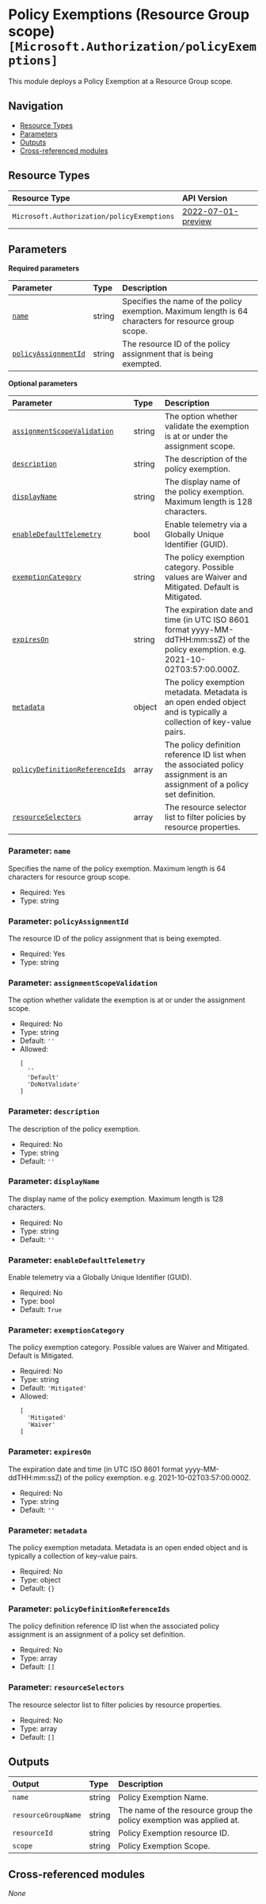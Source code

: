 # Policy Exemptions (Resource Group scope) `[Microsoft.Authorization/policyExemptions]`

This module deploys a Policy Exemption at a Resource Group scope.

## Navigation

- [Resource Types](#Resource-Types)
- [Parameters](#Parameters)
- [Outputs](#Outputs)
- [Cross-referenced modules](#Cross-referenced-modules)

## Resource Types

| Resource Type | API Version |
| :-- | :-- |
| `Microsoft.Authorization/policyExemptions` | [2022-07-01-preview](https://learn.microsoft.com/en-us/azure/templates/Microsoft.Authorization/2022-07-01-preview/policyExemptions) |

## Parameters

**Required parameters**

| Parameter | Type | Description |
| :-- | :-- | :-- |
| [`name`](#parameter-name) | string | Specifies the name of the policy exemption. Maximum length is 64 characters for resource group scope. |
| [`policyAssignmentId`](#parameter-policyassignmentid) | string | The resource ID of the policy assignment that is being exempted. |

**Optional parameters**

| Parameter | Type | Description |
| :-- | :-- | :-- |
| [`assignmentScopeValidation`](#parameter-assignmentscopevalidation) | string | The option whether validate the exemption is at or under the assignment scope. |
| [`description`](#parameter-description) | string | The description of the policy exemption. |
| [`displayName`](#parameter-displayname) | string | The display name of the policy exemption. Maximum length is 128 characters. |
| [`enableDefaultTelemetry`](#parameter-enabledefaulttelemetry) | bool | Enable telemetry via a Globally Unique Identifier (GUID). |
| [`exemptionCategory`](#parameter-exemptioncategory) | string | The policy exemption category. Possible values are Waiver and Mitigated. Default is Mitigated. |
| [`expiresOn`](#parameter-expireson) | string | The expiration date and time (in UTC ISO 8601 format yyyy-MM-ddTHH:mm:ssZ) of the policy exemption. e.g. 2021-10-02T03:57:00.000Z. |
| [`metadata`](#parameter-metadata) | object | The policy exemption metadata. Metadata is an open ended object and is typically a collection of key-value pairs. |
| [`policyDefinitionReferenceIds`](#parameter-policydefinitionreferenceids) | array | The policy definition reference ID list when the associated policy assignment is an assignment of a policy set definition. |
| [`resourceSelectors`](#parameter-resourceselectors) | array | The resource selector list to filter policies by resource properties. |

### Parameter: `name`

Specifies the name of the policy exemption. Maximum length is 64 characters for resource group scope.

- Required: Yes
- Type: string

### Parameter: `policyAssignmentId`

The resource ID of the policy assignment that is being exempted.

- Required: Yes
- Type: string

### Parameter: `assignmentScopeValidation`

The option whether validate the exemption is at or under the assignment scope.

- Required: No
- Type: string
- Default: `''`
- Allowed:
  ```Bicep
  [
    ''
    'Default'
    'DoNotValidate'
  ]
  ```

### Parameter: `description`

The description of the policy exemption.

- Required: No
- Type: string
- Default: `''`

### Parameter: `displayName`

The display name of the policy exemption. Maximum length is 128 characters.

- Required: No
- Type: string
- Default: `''`

### Parameter: `enableDefaultTelemetry`

Enable telemetry via a Globally Unique Identifier (GUID).

- Required: No
- Type: bool
- Default: `True`

### Parameter: `exemptionCategory`

The policy exemption category. Possible values are Waiver and Mitigated. Default is Mitigated.

- Required: No
- Type: string
- Default: `'Mitigated'`
- Allowed:
  ```Bicep
  [
    'Mitigated'
    'Waiver'
  ]
  ```

### Parameter: `expiresOn`

The expiration date and time (in UTC ISO 8601 format yyyy-MM-ddTHH:mm:ssZ) of the policy exemption. e.g. 2021-10-02T03:57:00.000Z.

- Required: No
- Type: string
- Default: `''`

### Parameter: `metadata`

The policy exemption metadata. Metadata is an open ended object and is typically a collection of key-value pairs.

- Required: No
- Type: object
- Default: `{}`

### Parameter: `policyDefinitionReferenceIds`

The policy definition reference ID list when the associated policy assignment is an assignment of a policy set definition.

- Required: No
- Type: array
- Default: `[]`

### Parameter: `resourceSelectors`

The resource selector list to filter policies by resource properties.

- Required: No
- Type: array
- Default: `[]`


## Outputs

| Output | Type | Description |
| :-- | :-- | :-- |
| `name` | string | Policy Exemption Name. |
| `resourceGroupName` | string | The name of the resource group the policy exemption was applied at. |
| `resourceId` | string | Policy Exemption resource ID. |
| `scope` | string | Policy Exemption Scope. |

## Cross-referenced modules

_None_
